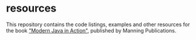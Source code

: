 # resources
This repository contains the code listings, examples and other resources for the book ["Modern Java in Action"](https://www.manning.com/books/modern-java-in-action), published by Manning Publications.
